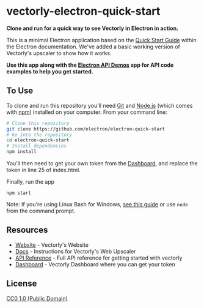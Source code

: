 # vectorly-electron-quick-start

**Clone and run for a quick way to see Vectorly in Electron in action.**

This is a minimal Electron application based on the [Quick Start Guide](https://electronjs.org/docs/tutorial/quick-start) within the Electron documentation. We've added a basic working version of Vectorly's upscaler to show how  it works.

**Use this app along with the [Electron API Demos](https://electronjs.org/#get-started) app for API code examples to help you get started.**

## To Use


To clone and run this repository you'll need [Git](https://git-scm.com) and [Node.js](https://nodejs.org/en/download/) (which comes with [npm](http://npmjs.com)) installed on your computer. From your command line:

```bash
# Clone this repository
git clone https://github.com/electron/electron-quick-start
# Go into the repository
cd electron-quick-start
# Install dependencies
npm install
```

You'll then need to get your own token from the [Dashboard](https://upscaler.vectorly.io), and replace the token in line 25 of index.html.

Finally, run the app
```
npm start
```



Note: If you're using Linux Bash for Windows, [see this guide](https://www.howtogeek.com/261575/how-to-run-graphical-linux-desktop-applications-from-windows-10s-bash-shell/) or use `node` from the command prompt.

## Resources
- [Website](https://vectorly.io) - Vectorly's Website
- [Docs](https://vectorly.io/docs/docs-page.html#section-3) - Instructions for Vectorly's Web Upscaler
- [API Reference](https://cdn.vectorly.io/upscaler/docs/latest/) - Full API reference for getting started with vectorly
- [Dashboard](https://upscaler.vectorly.io) - Vectorly Dashboard where you can get your token



## License

[CC0 1.0 (Public Domain)](LICENSE.md)
